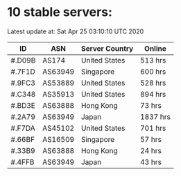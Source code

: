 # 10 stable servers:

Latest update at: Sat Apr 25 03:10:10 UTC 2020

| ID | ASN | Server Country | Online |
| -- | --- | -------------- | ------ |
| #.D09B | AS174 | United States | 513 hrs |
| #.7F1D | AS63949 | Singapore | 600 hrs |
| #.9FC3 | AS53889 | United States | 528 hrs |
| #.C348 | AS35913 | United States | 894 hrs |
| #.BD3E | AS63888 | Hong Kong | 73 hrs |
| #.2A79 | AS63949 | Japan | 1837 hrs |
| #.F7DA | AS45102 | United States | 701 hrs |
| #.66BF | AS16509 | Singapore | 57 hrs |
| #.33B9 | AS63888 | Hong Kong | 24 hrs |
| #.4FFB | AS63949 | Japan | 43 hrs |

